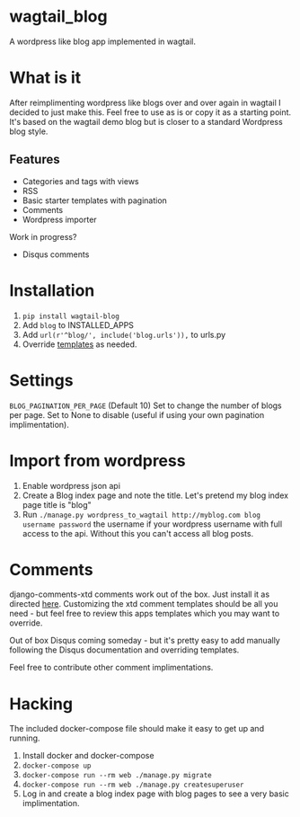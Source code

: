 # wagtail_blog
A wordpress like blog app implemented in wagtail.

# What is it

After reimplimenting wordpress like blogs over and over again in wagtail I decided to just make this. 
Feel free to use as is or copy it as a starting point. 
It's based on the wagtail demo blog but is closer to a standard Wordpress blog style. 

## Features

- Categories and tags with views
- RSS
- Basic starter templates with pagination
- Comments
- Wordpress importer

Work in progress?

- Disqus comments

# Installation

1. `pip install wagtail-blog`
2. Add `blog` to INSTALLED_APPS
3. Add `url(r'^blog/', include('blog.urls')),` to urls.py
4. Override [templates](/blog/templates/blog/) as needed.

# Settings

`BLOG_PAGINATION_PER_PAGE` (Default 10) Set to change the number of blogs per page. Set to None to disable (useful if using your own pagination implimentation).

# Import from wordpress

1. Enable wordpress json api
2. Create a Blog index page and note the title. Let's pretend my blog index page title is "blog"
3. Run `./manage.py wordpress_to_wagtail http://myblog.com blog username password` the username if your wordpress username with full access to the api. Without this you can't access all blog posts.

# Comments

django-comments-xtd comments work out of the box. Just install it as directed [here](http://django-comments-xtd.readthedocs.org/en/latest/). 
Customizing the xtd comment templates should be all you need - but feel free to review this apps templates which you may want to override.

Out of box Disqus coming someday - but it's pretty easy to add manually following the Disqus documentation and overriding templates.

Feel free to contribute other comment implimentations.

# Hacking

The included docker-compose file should make it easy to get up and running. 

1. Install docker and docker-compose
2. `docker-compose up`
3. `docker-compose run --rm web ./manage.py migrate`
4. `docker-compose run --rm web ./manage.py createsuperuser`
5. Log in and create a blog index page with blog pages to see a very basic implimentation.
